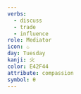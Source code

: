```yaml
---
verbs:
  - discuss
  - trade
  - influence
role: Mediator
icon: ♨️
day: Tuesday
kanji: 火
color: E42F44
attribute: compassion
symbol: θ
---
```

